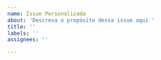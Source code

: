 ```yaml
---
name: Issue Personalizada
about: 'Descreva o propósito dessa issue aqui '
title: ''
labels: ''
assignees: ''

---
```



